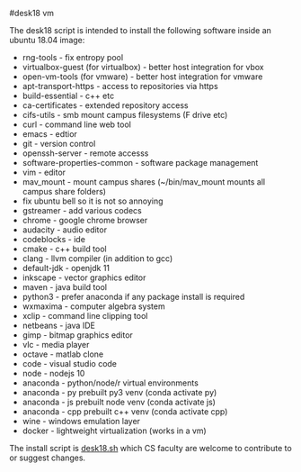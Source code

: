 #desk18 vm

The desk18 script is intended to install the following software inside an ubuntu 18.04 image:

* rng-tools - fix entropy pool
* virtualbox-guest (for virtualbox) - better host integration for vbox
* open-vm-tools (for vmware) - better host integration for vmware
* apt-transport-https - access to repositories via https
* build-essential - c++ etc
* ca-certificates - extended repository access
* cifs-utils - smb mount campus filesystems (F drive etc)
* curl - command line web tool
* emacs - edtior
* git - version control
* openssh-server - remote accesss
* software-properties-common - software package management
* vim - editor
* mav_mount - mount campus shares (~/bin/mav_mount mounts all campus share folders)
* fix ubuntu bell so it is not so annoying
* gstreamer - add various codecs
* chrome - google chrome browser
* audacity - audio editor
* codeblocks - ide
* cmake - c++ build tool
* clang - llvm compiler (in addition to gcc)
* default-jdk - openjdk 11
* inkscape - vector graphics editor
* maven - java build tool
* python3 - prefer anaconda if any package install is required
* wxmaxima - computer algebra system
* xclip - command line clipping tool
* netbeans - java IDE
* gimp - bitmap graphics editor
* vlc - media player
* octave - matlab clone
* code - visual studio code
* node - nodejs 10
* anaconda - python/node/r virtual environments
* anaconda - py prebuilt py3 venv (conda activate py)
* anaconda - js prebuilt node venv (conda activate js)
* anaconda - cpp prebuilt c++ venv (conda activate cpp)
* wine - windows emulation layer
* docker - lightweight virtualization (works in a vm)

The install script is [desk18.sh](desk18.sh) which CS faculty are welcome to contribute to or suggest changes.